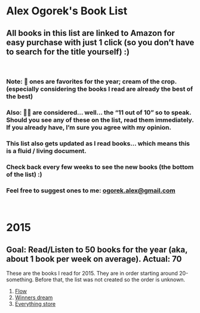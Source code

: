 # Alex Ogorek's Book List

## All books in this list are linked to Amazon for easy purchase with just 1 click (so you don’t have to search for the title yourself) :)

<br>

### Note: 🌟 ones are favorites for the year; cream of the crop. (especially considering the books I read are already the best of the best)

### Also: 🌟🌟 are considered… well… the “11 out of 10” so to speak. Should you see any of these on the list, read them immediately. If you already have, I’m sure you agree with my opinion.


### This list also gets updated as I read books… which means this is a fluid / living document.
### Check back every few weeks to see the new books (the bottom of the list) :)

### Feel free to suggest ones to me: ogorek.alex@gmail.com

<br>

# 2015
## Goal: Read/Listen to 50 books for the year (aka, about 1 book per week on average). Actual: 70
These are the books I read for 2015. They are in order starting around 20-something. Before that, the list was not created so the order is unknown.

1. [Flow](https://www.google.com)
1. [Winners dream](https://www.google.com)
1. [Everything store](https://www.google.com)
